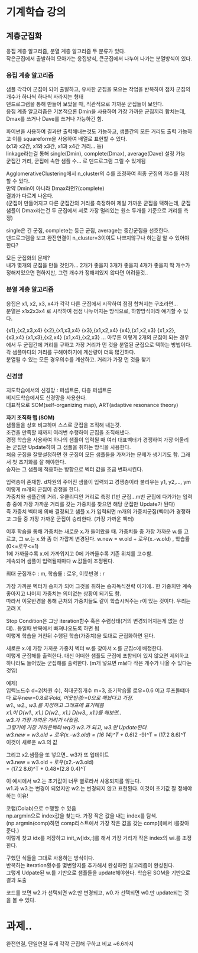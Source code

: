 # 기계학습 강의  
## 계층군집화  
응집 계층 알고리즘, 분열 계층 알고리즘 두 분류가 있다.  
작은군집에서 출발하여 모아가는 응집방식, 큰군집에서 나누어 나가는 분열방식이 있다.  

### <b>응집 계층 알고리즘</b>  
샘플 각각이 군집이 되어 출발하고, 유사한 군집을 모으는 작업을 반복하여 점차 군집의 개수가 하나씩 하나씩 사라지는 형태  
덴드로그램을 통해 만들어 보았을 때, 직관적으로 가까운 군집들이 보인다.  
응집 계층 알고리즘은 기본적으론 Dmin을 사용하여 가장 가까운 군집끼리 합치는데, Dmax를 쓰거나 Dave를 쓰거나 가능하긴 함.  

파이썬을 사용하여 결과만 출력해내는것도 가능하고, 샘플간의 모든 거리도 출력 가능하고 이를 squareform을 사용하여 배열로 표현할 수 있다.  
(x1과 x2간, x1와 x3간, x1과 x4간 거리... 등)  
linkage라는걸 통해 single(Dmin), complete(Dmax), average(Dave) 설정 가능  
군집간 거리, 군집에 속한 샘플 수... 로 덴드로그램 그릴 수 있게됨  

AgglomerativeClustering에서 n_cluster의 수를 조정하여 최종 군집의 개수를 지정할 수 있다.  
만약 Dmin이 아니라 Dmax라면?(complete)  
결과가 다르게 나온다.  
(군집이 만들어지고 다른 군집간의 거리를 측정하여 제일 가까운 군집을 택하는데, 군집샘플이 Dmax라는건 두 군집에서 서로 가장 멀리있는 원소 두개를 기준으로 거리를 측정)

single은 긴 군집, complete는 둥근 군집, average는 중간군집을 선호한다.  
덴드로그램을 보고 완전연결이 n_cluster=3이여도 나쁘지않구나 하는걸 알 수 있어야한다?  

모든 군집화의 문제?  
내가 몇개의 군집을 만들 것인가... 2개가 좋을지 3개가 좋을지 4개가 좋을지 딱 개수가 정해져있으면 편하지만, 그런 개수가 정해져있지 않다면 어려울것..  

### <b>분열 계층 알고리즘</b>  
응집은 x1, x2, x3, x4가 각각 다른 군집에서 시작하여 점점 합쳐지는 구조라면...  
분열은 x1x2x3x4 로 시작하여 점점 나누어지는 방식으로, 하향방식이라 얘기할 수 있다.  

{x1},{x2,x3,x4} {x2},{x1,x3,x4} {x3},{x1,x2,x4} {x4},{x1,x2,x3} {x1,x2},{x3,x4} {x1,x3},{x2,x4} {x1,x4},{x2,x3} ... 아무튼 이렇게 2개의 군집이 되는 경우에서 두 군집간에 거리를 구하고 가장 거리가 먼 것을 분열된 군집으로 택하는 방법이다.  
각 샘플마다의 거리를 구해야하기에 계산량이 더욱 많긴하다.  
분열될 수 있는 모든 경우의수를 계산하고. 거리가 가장 먼 것을 찾기  

### 신경망  
지도학습에서의 신경망 : 퍼셉트론, 다층 퍼셉트론  
비지도학습에서도 신경망을 사용한다.  
대표적으로 SOM(self-organizing map), ART(adaptive resonance theory)  

<b>자기 조직화 맵 (SOM)</b>  
샘플들을 상호 비교하며 스스로 군집을 조직해 내는것.  
조건을 만족할 때까지 여러번 수행하여 군집을 조직해낸다.  
경쟁 학습을 사용하여 하나의 샘플이 입력될 때 여러 대표벡터가 경쟁하여 가장 어울리는 군집만 Update하여 그 샘플을 취하는 방식을 사용한다.  
처음 군집을 잘못설정하면 한 군집이 모든 샘플들을 가져가는 문제가 생기기도 함. 그래서 첫 초기화를 잘 해야한다.  
승자는 그 샘플에 적응하는 방향으로 벡터 값을 조금 변화시킨다.  

입력층이 존재함. d차원의 주어진 샘플이 입력되고 경쟁층이라 불리우는 y1, y2,..., ym 이렇게 m개의 군집이 경쟁을 한다.  
가중치와 샘플간의 거리. 유클리디안 거리로 측정 (1번 군집...m번 군집에 다가가는 입력층 중에 가장 가까운 거리를 갖는 가중치를 찾으면 해당 군집만 Update가 된다)  
즉 가중치 벡터에 의해 결정되고 샘플 x.가 입력되면 m개의 가중치군집(벡터)가 경쟁하고 그들 중 가장 가까운 군집이 승리한다. (가장 가까운 벡터)  

이후 학습을 통해 가중치는 새로운 x.가 들어왔을 때. 가중치들 중 가장 가까운 w.를 고르고, 그 w.는 x.와 좀 더 가깝게 변경된다. w.new = w.old + 로우(x.-w.old) , 학습률(0<=로우<=1)  
1에 가까울수록 x.에 가까워지고 0에 가까울수록 기존 위치를 고수함.  
계속되어 샘플이 입력될때마다 w.값들이 조정된다.  

최대 군집개수 : m, 학습률 : 로우, 이웃반경 : r  

가장 가까운 벡터가 승자가 되어 그것을 취하는 승자독식전략 이기에.. 한 가중치만 계속 좋아지고 나머지 가중치는 의미없는 상황이 되기도 함.  
따라서 이웃반경을 통해 근처의 가중치들도 같이 학습시켜주는 r이 있는 것이다. 우리는 고려 X  

Stop Condition은 그냥 iteration함수 혹은 수렴상태(거의 변경되어지는게 없는 상태).. 등일때 반복에서 빠져나오도록 하면 됨  
이렇게 학습을 거친뒤 수행된 학습(가중치)을 토대로 군집화하면 된다.  

새로운 x.에 가장 가까운 가중치 벡터 w.를 찾아서 x.를 군집c에 배정한다.  
이렇게 군집해를 출력한다. 대신 어떠한 샘플도 군집에 포함되어 있지 않으면 제외하고 하나라도 들어있는 군집해를 출력한다. (m개 넣으면 m보다 작은 개수가 나올 수 있다는 것임)  

예제)  
입력노드수 d=2(차원 수), 최대군집개수 m=3, 초기학습률 로우=0.6 이고 루프돌떄마다 로우new=0.8*로우old, 이웃반경r=0으로 해놨다고 가정.  
w1., w2., w3.를 지정하고 그래프에 표기해봄  
x1.이 D(w1., x1.) D(w2., x1.) D(w3., x1.)를 해보면..  
w3.가 가장 가까운 거리가 나왔음.  
그렇기에 가장 가까운벡터 wq가 w3.가 되고, w3.만 Update된다.  
w3.new = w3.old + 로우(x.-w3.old) = (16 14)^T + 0.6*(2 -9)^T = (17.2 8.6)^T  이것이 새로운 w3.의 값  

그리고 x2.샘플을 또 넣으면.. w3가 또 업데이트  
w3.new = w3.old + 로우(x2.-w3.old)  
= (17.2 8.6)^T + 0.48*(2.8 0.4)^T  

이 예시에서 w2.는 초기값이 너무 별로라서 사용되지를 않는다.  
w1.과 w3.는 변경이 되었지만 w2.는 변경되지 않고 표현된다. 이것이 초기값 잘 정해야하는 이유!  

코랩(Colab)으로 수행할 수 있음  
np.argmin으로 index값을 찾는다. 가장 작은 값을 내는 index를 탐색. (np.argmin(comp)하면 comp리스트에서 가장 작은 값을 갖는 comp[i]에서 i를찾아준다.)  
이렇게 찾고 idx를 저장하고 init_w[idx,:]를 해서 가장 거리가 작은 index의 wi.를 조정한다.  

구했던 식들을 그대로 사용하는 방식이다.  
반복하는 iteration횟수를 몇번할지를 추가해서 완성하면 알고리즘이 완성된다.  
그렇게 Udpate된 w.를 기반으로 샘플들을 update해야한다. 학습된 SOM을 기반으로 결과 도출  

코드를 보면 w2.가 선택되면 w2.만 변경되고, w0.가 선택되면 w0.만 update되는 것을 볼 수 있다.  

# 과제..  
완전연결, 단일연결 두개 각각 군집해 구하고 비교 ~6.6까지